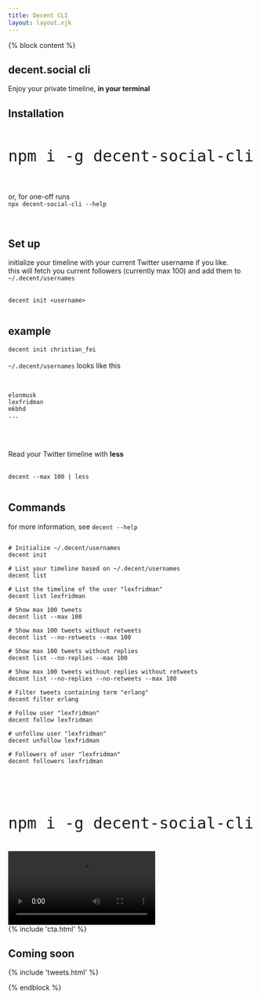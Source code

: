 ```yaml
---
title: Decent CLI
layout: layout.njk
---
```


{% block content %}
<section class=" text-left">
  <div class="container">
    <div class="row mt-5 mb-5">
      <div class="col-lg-9 mx-auto">
        <h1 class="display-3">decent.social cli</h1>
        <p class="">Enjoy your private timeline, <b>in your terminal</b></p>
      </div>
      <div class="col-lg-9 mx-auto mt-5">
        <h1 class="title mt-5 mb-3">Installation</h1>
        <code style="font-size: 2rem">
npm i -g decent-social-cli
        </code>
        <br>
        <br>
        or, for one-off runs
        <code>
npx decent-social-cli --help
        </code>
        <br>
        <br>
        <h1 class="title mt-5 mb-3">Set up</h1>
        <p class="lead">
          initialize your timeline with your current Twitter username if you like.
          <br>
          this will fetch you current followers (currently max 100) and add them to <code>~/.decent/usernames</code>
          <br>
          <br>
          <code>
decent init &lt;username&gt;
          </code>
        </p>
        <h1 class="title mt-5 mb-3">example</h1>
        <code>decent init christian_fei</code>
        <br>
        <br>
        <code>~/.decent/usernames</code> looks like this
        <br>
        <br>
        <pre><code>
elonmusk
lexfridman
mkbhd
...
        </code></pre>
        <br>
        <br>
        Read your Twitter timeline with <b>less</b>
        <br>
        <br>
        <code>
decent --max 100 | less
        </code>
        <h1 class="title mt-5 mb-3">Commands</h1>
        <p class="lead">
          for more information, see <code>decent --help</code>
          <br>
          <pre><code>
# Initialize ~/.decent/usernames
decent init<br>
# List your timeline based on ~/.decent/usernames
decent list<br>
# List the timeline of the user "lexfridman"
decent list lexfridman<br>
# Show max 100 tweets
decent list --max 100<br>
# Show max 100 tweets without retweets
decent list --no-retweets --max 100<br>
# Show max 100 tweets without replies
decent list --no-replies --max 100<br>
# Show max 100 tweets without replies without retweets
decent list --no-replies --no-retweets --max 100<br>
# Filter tweets containing term "erlang"
decent filter erlang<br>
# Follow user "lexfridman"
decent follow lexfridman<br>
# unfollow user "lexfridman"
decent unfollow lexfridman<br>
# Followers of user "lexfridman"
decent followers lexfridman
          </code></pre>
        </p>
        <br>
        <br>
        <code style="font-size: 2rem">
npm i -g decent-social-cli
        </code>
      </div>
      <div class="col-lg-12 mx-auto text-center mt-5">
        <video autoplay loop src="/img/decent.social.cli.mp4"></video>
      </div>
      <div class="col-lg-11 mx-auto mt-5">
        <img class="img-fluid" lazy="/img/cli.carbon.png" />
      </div>
    </div>
  </div>
</section>

<section id="cta" class="text-center mt-5 py-5">
  <div class="container">
    <div class="row mt-5 mb-5">
      <div class="col-lg-8 mx-auto">
        {% include 'cta.html' %}
      </div>
    </div>
  </div>
</section>

<section class="text-center mt-5 py-5">
  <div class="container">
    <div class="row mt-5">
    <div class="col-lg-7 mx-auto mb-5 text-center">
      <h1>Coming soon</h1>
      {% include 'tweets.html' %}
    </div>
  </div>
</section>


{% endblock %}